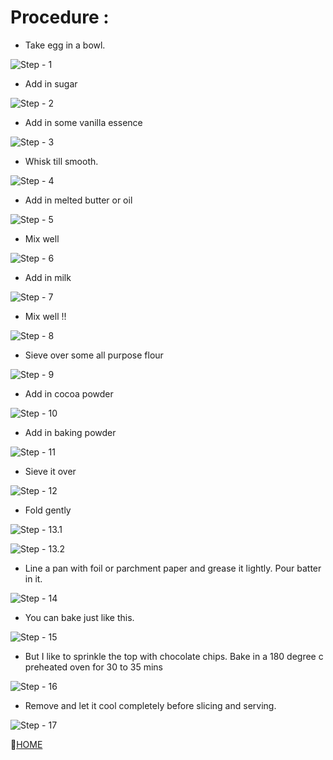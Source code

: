 # Procedure : 
  - Take egg in a bowl. 
  
  ![Step - 1](https://i1.wp.com/www.yummytummyaarthi.com/wp-content/uploads/2017/09/IMG_8105.jpg?w=500&ssl=1)
  - Add in sugar
  
  ![Step - 2](https://i0.wp.com/www.yummytummyaarthi.com/wp-content/uploads/2017/09/IMG_8106.jpg?w=500&ssl=1)
  - Add in some vanilla essence 
  
  ![Step - 3](https://i1.wp.com/www.yummytummyaarthi.com/wp-content/uploads/2017/09/IMG_8107.jpg?w=500&ssl=1)
  - Whisk till smooth. 
  
  ![Step - 4](https://i2.wp.com/www.yummytummyaarthi.com/wp-content/uploads/2017/09/IMG_8108.jpg?w=500&ssl=1)
  - Add in melted butter or oil 
  
  ![Step - 5](https://i1.wp.com/www.yummytummyaarthi.com/wp-content/uploads/2017/09/IMG_8109.jpg?w=500&ssl=1)
  - Mix well 
  
  ![Step - 6](https://i1.wp.com/www.yummytummyaarthi.com/wp-content/uploads/2017/09/IMG_8110.jpg?w=500&ssl=1)
  - Add in milk 
  
  ![Step - 7](https://i2.wp.com/www.yummytummyaarthi.com/wp-content/uploads/2017/09/IMG_8111.jpg?w=500&ssl=1)
  - Mix well !!
  
  ![Step - 8](https://i1.wp.com/www.yummytummyaarthi.com/wp-content/uploads/2017/09/IMG_8112.jpg?w=500&ssl=1)
  - Sieve over some all purpose flour 
  
  ![Step - 9](https://i2.wp.com/www.yummytummyaarthi.com/wp-content/uploads/2017/09/IMG_8114.jpg?w=500&ssl=1)
  - Add in cocoa powder 
  
  ![Step - 10](https://i0.wp.com/www.yummytummyaarthi.com/wp-content/uploads/2017/09/IMG_8115.jpg?w=500&ssl=1)
  - Add in baking powder 
  
  ![Step - 11](https://i0.wp.com/www.yummytummyaarthi.com/wp-content/uploads/2017/09/IMG_8116.jpg?w=500&ssl=1)
  - Sieve it over 
  
  ![Step - 12](https://i1.wp.com/www.yummytummyaarthi.com/wp-content/uploads/2017/09/IMG_8118.jpg?w=500&ssl=1)
  - Fold gently 
  
  ![Step - 13.1](https://i1.wp.com/www.yummytummyaarthi.com/wp-content/uploads/2017/09/IMG_8119.jpg?w=500&ssl=1)
  
  ![Step - 13.2](https://i1.wp.com/www.yummytummyaarthi.com/wp-content/uploads/2017/09/IMG_8120.jpg?w=500&ssl=1)
  - Line a pan with foil or parchment paper and grease it lightly. Pour batter in it. 
  
  ![Step - 14](https://i2.wp.com/www.yummytummyaarthi.com/wp-content/uploads/2017/09/IMG_8122.jpg?w=500&ssl=1)
  -  You can bake just like this. 
  
  ![Step - 15](https://i0.wp.com/www.yummytummyaarthi.com/wp-content/uploads/2017/09/IMG_8123.jpg?w=500&ssl=1)
  - But I like to sprinkle the top with chocolate chips. Bake in a 180 degree c preheated oven for 30 to 35 mins 
  
  ![Step - 16](https://i0.wp.com/www.yummytummyaarthi.com/wp-content/uploads/2017/09/IMG_8124.jpg?w=500&ssl=1)
  - Remove and let it cool completely before slicing and serving. 
  
  ![Step - 17](https://thedessertedgirl.com/wp-content/uploads/2014/11/ChocolateChipCake2.jpg)

  🏡[HOME](https://github.com/ChaitanyaSingh11/Chocolate-Cake#chocolate-cake-recipe)
